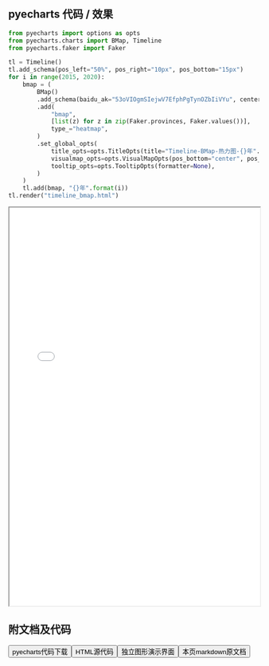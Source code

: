 
## pyecharts 代码 / 效果

```python
from pyecharts import options as opts
from pyecharts.charts import BMap, Timeline
from pyecharts.faker import Faker

tl = Timeline()
tl.add_schema(pos_left="50%", pos_right="10px", pos_bottom="15px")
for i in range(2015, 2020):
    bmap = (
        BMap()
        .add_schema(baidu_ak="53oVIOgmSIejwV7EfphPgTynOZbIiVYu", center=[120.13066322374, 30.240018034923])
        .add(
            "bmap",
            [list(z) for z in zip(Faker.provinces, Faker.values())],
            type_="heatmap",
        )
        .set_global_opts(
            title_opts=opts.TitleOpts(title="Timeline-BMap-热力图-{}年".format(i)),
            visualmap_opts=opts.VisualMapOpts(pos_bottom="center", pos_right="10px"),
            tooltip_opts=opts.TooltipOpts(formatter=None),
        )
    )
    tl.add(bmap, "{}年".format(i))
tl.render("timeline_bmap.html")

```

<iframe width="100%" height="800px" src="/pyecharts/Timeline/timeline_bmap.html"></iframe>

## 附文档及代码

<a href="https://cdn.jsdelivr.net/gh/wfy-belief/python/docs/pyecharts/Timeline/timeline_bmap.py"><button class="mybutton">pyecharts代码下载</button></a><a href="https://cdn.jsdelivr.net/gh/wfy-belief/python/docs/pyecharts/Timeline/timeline_bmap.html"><button class="mybutton">HTML源代码</button></a><a href="https://python.wfyblog.cn/pyecharts/Timeline/timeline_bmap.html"><button class="mybutton">独立图形演示界面</button></a><a href="https://cdn.jsdelivr.net/gh/wfy-belief/python/docs/pyecharts/Timeline/timeline_bmap.md"><button class="mybutton">本页markdown原文档</button></a>

